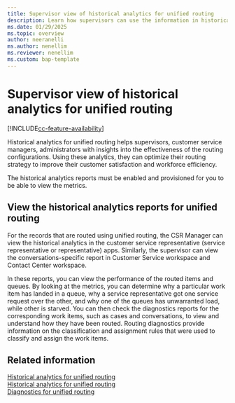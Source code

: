 ```yaml
---
title: Supervisor view of historical analytics for unified routing 
description: Learn how supervisors can use the information in historical analytics for unified routing to improve routing and assignment.
ms.date: 01/29/2025
ms.topic: overview
author: neeranelli
ms.author: nenellim
ms.reviewer: nenellim
ms.custom: bap-template
---
```


# Supervisor view of historical analytics for unified routing

[!INCLUDE[cc-feature-availability](../../includes/cc-feature-availability.md)]


Historical analytics for unified routing helps supervisors, customer service managers, administrators with insights into the effectiveness of the routing configurations. Using these analytics, they can optimize their routing strategy to improve their customer satisfaction and workforce efficiency.

The historical analytics reports must be enabled and provisioned for you to be able to view the metrics.

## View the historical analytics reports for unified routing

For the records that are routed using unified routing, the CSR Manager can view the historical analytics in the customer service representative (service representative or representative) apps. Similarly, the supervisor can view the conversations-specific report in Customer Service workspace and Contact Center workspace.

In these reports, you can view the performance of the routed items and queues. By looking at the metrics, you can determine why a particular work item has landed in a queue, why a service representative got one service request over the other, and why one of the queues has unwarranted load, while other is starved. You can then check the diagnostics reports for the corresponding work items, such as cases and conversations, to view and understand how they have been routed. Routing diagnostics provide information on the classification and assignment rules that were used to classify and assign the work items.

## Related information

[Historical analytics for unified routing](cs-historical-analytics-unified-routing.md)  
[Historical analytics for unified routing](oc-historical-analytics-unified-routing.md)  
[Diagnostics for unified routing](../administer/unified-routing-diagnostics.md)  
